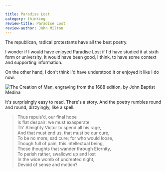 ```yaml
---

title: Paradise Lost
category: thinking
review-title: Paradise Lost
review-author: John Milton
---
```


The republican, radical protestants have all the best poetry.

I wonder if I would have enjoyed Paradise Lost if I'd have studied it at sixth form or university. It would have been good, I think, to have some context and supporting information.

On the other hand, I don't think I'd have understood it or enjoyed it like I do now.

![The Creation of Man, engraving from the 1688 edition, by John Baptist Medina](https://upload.wikimedia.org/wikipedia/commons/b/b8/MedinaPL3.jpg)

It's surprisingly easy to read. There's a story. And the poetry rumbles round and round, dizzyingly, like a spell.

> Thus repuls'd, our final hope<br>
Is flat despair: we must exasperate<br>
Th' Almighty Victor to spend all his rage,<br>
And that must end us, that must be our cure,<br>
To be no more; sad cure; for who would loose,<br>
Though full of pain, this intellectual being,<br>
Those thoughts that wander through Eternity,<br>
To perish rather, swallowd up and lost<br>
In the wide womb of uncreated night,<br>
Devoid of sense and motion?<br>
